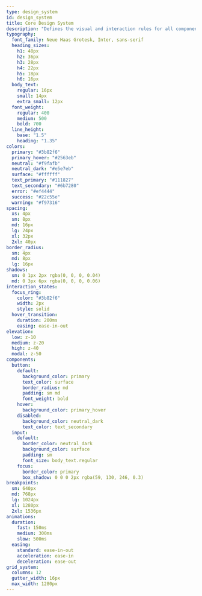 ```yaml
---
type: design_system
id: design_system
title: Core Design System
description: "Defines the visual and interaction rules for all components, screens, and states. Aligned with the app brand: clean, modern, minimal, and tech-forward."
typography:
  font_family: Neue Haas Grotesk, Inter, sans-serif
  heading_sizes:
    h1: 48px
    h2: 36px
    h3: 28px
    h4: 22px
    h5: 18px
    h6: 16px
  body_text:
    regular: 16px
    small: 14px
    extra_small: 12px
  font_weight:
    regular: 400
    medium: 500
    bold: 700
  line_height:
    base: "1.5"
    heading: "1.35"
colors:
  primary: "#3b82f6"
  primary_hover: "#2563eb"
  neutral: "#f9fafb"
  neutral_dark: "#e5e7eb"
  surface: "#ffffff"
  text_primary: "#111827"
  text_secondary: "#6b7280"
  error: "#ef4444"
  success: "#22c55e"
  warning: "#f97316"
spacing:
  xs: 4px
  sm: 8px
  md: 16px
  lg: 24px
  xl: 32px
  2xl: 40px
border_radius:
  sm: 4px
  md: 8px
  lg: 16px
shadows:
  sm: 0 1px 2px rgba(0, 0, 0, 0.04)
  md: 0 3px 6px rgba(0, 0, 0, 0.06)
interaction_states:
  focus_ring:
    color: "#3b82f6"
    width: 2px
    style: solid
  hover_transition:
    duration: 200ms
    easing: ease-in-out
elevation:
  low: z-10
  medium: z-20
  high: z-40
  modal: z-50
components:
  button:
    default:
      background_color: primary
      text_color: surface
      border_radius: md
      padding: sm md
      font_weight: bold
    hover:
      background_color: primary_hover
    disabled:
      background_color: neutral_dark
      text_color: text_secondary
  input:
    default:
      border_color: neutral_dark
      background_color: surface
      padding: sm
      font_size: body_text.regular
    focus:
      border_color: primary
      box_shadow: 0 0 0 2px rgba(59, 130, 246, 0.3)
breakpoints:
  sm: 640px
  md: 768px
  lg: 1024px
  xl: 1280px
  2xl: 1536px
animations:
  duration:
    fast: 150ms
    medium: 300ms
    slow: 500ms
  easing:
    standard: ease-in-out
    acceleration: ease-in
    deceleration: ease-out
grid_system:
  columns: 12
  gutter_width: 16px
  max_width: 1280px
---
```

